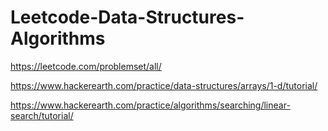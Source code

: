 # Leetcode-Data-Structures-Algorithms

https://leetcode.com/problemset/all/

https://www.hackerearth.com/practice/data-structures/arrays/1-d/tutorial/

https://www.hackerearth.com/practice/algorithms/searching/linear-search/tutorial/
